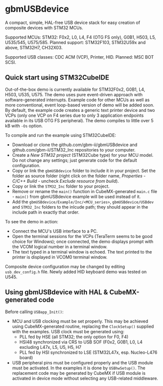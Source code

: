 
# gbmUSBdevice

A compact, simple, HAL-free USB device stack for easy creation of composite devices with STM32 MCUs.

Supported MCUs: STM32: F0x2, L0, L4, F4 (OTG FS only), G0B1, H503, L5, U535/545, U575/585.
Planned support: STM32F103, STM32U59x and above, STM32H7, CH32X03.

Supported USB classes: CDC ACM (VCP), Printer, HID.
Planned: MSC BOT SCSI.

## Quick start using STM32CubeIDE

Out-of-the-box demo is currently available for STM32F0x2, G0B1, L4, H503, U535, U575. The demo uses pure event-driven approach with software-generated interrupts.
Example code for other MCUs as well as more conventional, event loop-based version of demo will be added soon.
By default, the example code creates a generic text printer device and two VCPs (only one VCP on F4 series due to only 3 application endpoints available in its USB OTG FS peripheral).
The demo compiles to little over 5 kB with `-Os` option.

To compile and run the example using STM32CubeIDE:

- Download or clone the github.com/gbm-ii/gbmUSBdevice and github.com/gbm-ii/STM32_Inc repositories to your computer.
- Create a *New STM32 project* (STM32Cube type) for your MCU model. Do not change any settings; just generate code for the default configuration.
- Copy or link the `gbmUSBdevice` folder to include it in your project. Set the folder as source folder
 (right click on the folder name, *Properties - C/C++ Build* - uncheck *Exclude resource from build*).
- Copy or link the `STM32_Inc` folder to your project.
- Remove or rename the `main()` function in CubeMX-generated `main.c` file - `main()` from gbmUSBdevice example will be used instead of it.
- Add the `gbmUSBdevice/Example/Inc/<MCU_series>`, `gbmUSBdevice/USBdev` and `STM32_Inc` folders to the inlcude path; they should appear in the include path in exactly that order.

To see the demo in action:

- Connect the MCU's USB interface to a PC.
- Open the terminal sessions for the VCPs (TeraTerm seems to be good choice for Windows); once connected, the demo displays prompt with the VCOM logical number in a terminal window.
- The text typed in a terminal window is echoed. The text printed to the printer is displayed in VCOM0 terminal window.

Composite device configuration may be changed by editing `usb_dev_config.h` file. Newly added HID keyboard demo was tested on U545.

## Using gbmUSBdevice with HAL & CubeMX-generated code

Before calling `USBapp_Init()`:
- MCU and USB clocking must be set properly. This may be achieved using CubeMX-generated routine, replacing the `ClockSetup()` supplied with the examples. USB clock must be generated using:
	- PLL fed by HSE (all STM32; the only option for F0, F4)
	- HSI48 synchronized via CRS to USB SOF (F0x2, G0B1, L0, L4 excluding L47x, L5, U5, H5, H7
	- PLL fed by HSI synchronized to LSE (STM32L47x, esp. Nucleo-L476 board)
- USB peripheral pins must be configured properly and the USB module must be activated. 
 In the examples it is done by `USBhwSetup()`. The replacement code may be generated by CubeMX if USB module is activated in device mode without selecting any USB-related middleware.

